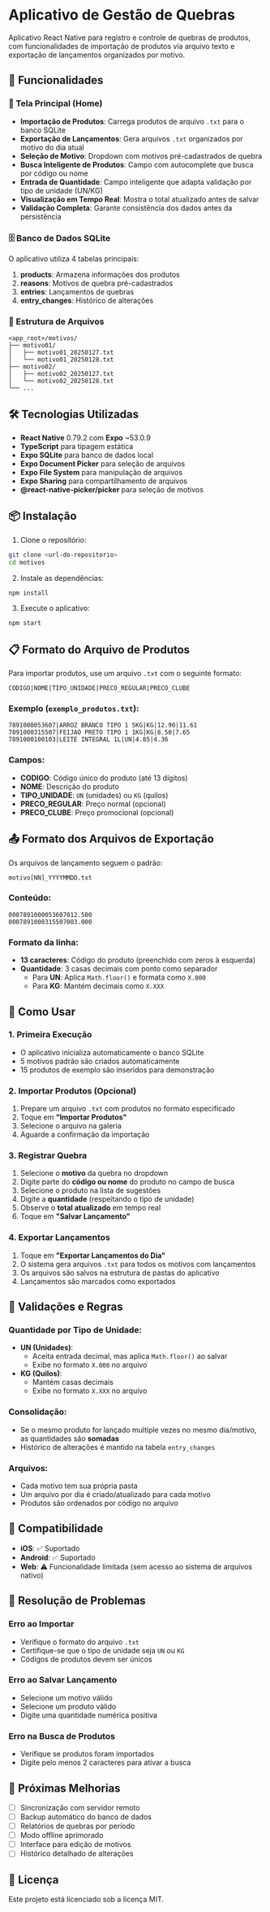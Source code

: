 # Aplicativo de Gestão de Quebras

Aplicativo React Native para registro e controle de quebras de produtos, com funcionalidades de importação de produtos via arquivo texto e exportação de lançamentos organizados por motivo.

## 🚀 Funcionalidades

### 📱 Tela Principal (Home)

- **Importação de Produtos**: Carrega produtos de arquivo `.txt` para o banco SQLite
- **Exportação de Lançamentos**: Gera arquivos `.txt` organizados por motivo do dia atual
- **Seleção de Motivo**: Dropdown com motivos pré-cadastrados de quebra
- **Busca Inteligente de Produtos**: Campo com autocomplete que busca por código ou nome
- **Entrada de Quantidade**: Campo inteligente que adapta validação por tipo de unidade (UN/KG)
- **Visualização em Tempo Real**: Mostra o total atualizado antes de salvar
- **Validação Completa**: Garante consistência dos dados antes da persistência

### 🗄️ Banco de Dados SQLite

O aplicativo utiliza 4 tabelas principais:

1. **products**: Armazena informações dos produtos
2. **reasons**: Motivos de quebra pré-cadastrados
3. **entries**: Lançamentos de quebras
4. **entry_changes**: Histórico de alterações

### 📁 Estrutura de Arquivos

```
<app_root>/motivos/
├── motivo01/
│   ├── motivo01_20250127.txt
│   └── motivo01_20250128.txt
├── motivo02/
│   ├── motivo02_20250127.txt
│   └── motivo02_20250128.txt
└── ...
```

## 🛠️ Tecnologias Utilizadas

- **React Native** 0.79.2 com **Expo** ~53.0.9
- **TypeScript** para tipagem estática
- **Expo SQLite** para banco de dados local
- **Expo Document Picker** para seleção de arquivos
- **Expo File System** para manipulação de arquivos
- **Expo Sharing** para compartilhamento de arquivos
- **@react-native-picker/picker** para seleção de motivos

## 📦 Instalação

1. Clone o repositório:
```bash
git clone <url-do-repositorio>
cd motivos
```

2. Instale as dependências:
```bash
npm install
```

3. Execute o aplicativo:
```bash
npm start
```

## 📋 Formato do Arquivo de Produtos

Para importar produtos, use um arquivo `.txt` com o seguinte formato:

```
CODIGO|NOME|TIPO_UNIDADE|PRECO_REGULAR|PRECO_CLUBE
```

### Exemplo (`exemplo_produtos.txt`):
```
7891000053607|ARROZ BRANCO TIPO 1 5KG|KG|12.90|11.61
7891000315507|FEIJAO PRETO TIPO 1 1KG|KG|8.50|7.65
7891000100103|LEITE INTEGRAL 1L|UN|4.85|4.36
```

### Campos:
- **CODIGO**: Código único do produto (até 13 dígitos)
- **NOME**: Descrição do produto
- **TIPO_UNIDADE**: `UN` (unidades) ou `KG` (quilos)
- **PRECO_REGULAR**: Preço normal (opcional)
- **PRECO_CLUBE**: Preço promocional (opcional)

## 📤 Formato dos Arquivos de Exportação

Os arquivos de lançamento seguem o padrão:
```
motivo[NN]_YYYYMMDD.txt
```

### Conteúdo:
```
0007891000053607012.500
0007891000315507003.000
```

### Formato da linha:
- **13 caracteres**: Código do produto (preenchido com zeros à esquerda)
- **Quantidade**: 3 casas decimais com ponto como separador
  - Para **UN**: Aplica `Math.floor()` e formata como `X.000`
  - Para **KG**: Mantém decimais como `X.XXX`

## 🎯 Como Usar

### 1. Primeira Execução
- O aplicativo inicializa automaticamente o banco SQLite
- 5 motivos padrão são criados automaticamente
- 15 produtos de exemplo são inseridos para demonstração

### 2. Importar Produtos (Opcional)
1. Prepare um arquivo `.txt` com produtos no formato especificado
2. Toque em **"Importar Produtos"**
3. Selecione o arquivo na galeria
4. Aguarde a confirmação da importação

### 3. Registrar Quebra
1. Selecione o **motivo** da quebra no dropdown
2. Digite parte do **código ou nome** do produto no campo de busca
3. Selecione o produto na lista de sugestões
4. Digite a **quantidade** (respeitando o tipo de unidade)
5. Observe o **total atualizado** em tempo real
6. Toque em **"Salvar Lançamento"**

### 4. Exportar Lançamentos
1. Toque em **"Exportar Lançamentos do Dia"**
2. O sistema gera arquivos `.txt` para todos os motivos com lançamentos
3. Os arquivos são salvos na estrutura de pastas do aplicativo
4. Lançamentos são marcados como exportados

## 🔧 Validações e Regras

### Quantidade por Tipo de Unidade:
- **UN (Unidades)**: 
  - Aceita entrada decimal, mas aplica `Math.floor()` ao salvar
  - Exibe no formato `X.000` no arquivo
- **KG (Quilos)**:
  - Mantém casas decimais
  - Exibe no formato `X.XXX` no arquivo

### Consolidação:
- Se o mesmo produto for lançado multiple vezes no mesmo dia/motivo, as quantidades são **somadas**
- Histórico de alterações é mantido na tabela `entry_changes`

### Arquivos:
- Cada motivo tem sua própria pasta
- Um arquivo por dia é criado/atualizado para cada motivo
- Produtos são ordenados por código no arquivo

## 📱 Compatibilidade

- **iOS**: ✅ Suportado
- **Android**: ✅ Suportado  
- **Web**: ⚠️ Funcionalidade limitada (sem acesso ao sistema de arquivos nativo)

## 🐛 Resolução de Problemas

### Erro ao Importar
- Verifique o formato do arquivo `.txt`
- Certifique-se que o tipo de unidade seja `UN` ou `KG`
- Códigos de produtos devem ser únicos

### Erro ao Salvar Lançamento
- Selecione um motivo válido
- Selecione um produto válido
- Digite uma quantidade numérica positiva

### Erro na Busca de Produtos
- Verifique se produtos foram importados
- Digite pelo menos 2 caracteres para ativar a busca

## 🔄 Próximas Melhorias

- [ ] Sincronização com servidor remoto
- [ ] Backup automático do banco de dados
- [ ] Relatórios de quebras por período
- [ ] Modo offline aprimorado
- [ ] Interface para edição de motivos
- [ ] Histórico detalhado de alterações

## 📄 Licença

Este projeto está licenciado sob a licença MIT.

